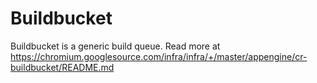 # Buildbucket

Buildbucket is a generic build queue. Read more at
https://chromium.googlesource.com/infra/infra/+/master/appengine/cr-buildbucket/README.md

